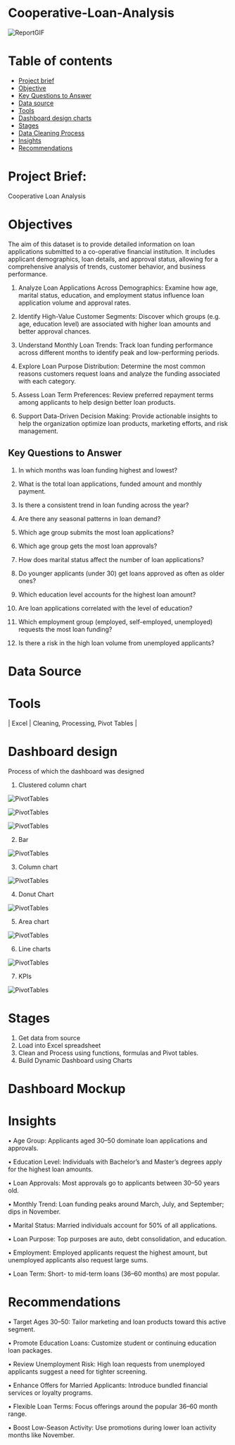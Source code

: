 # Cooperative-Loan-Analysis

![ReportGIF](https://github.com/alabiibrahim/Cooperative-Loan-Analysis/blob/main/assets/images/cooperativeloan%20gif.gif)

# Table of contents

- [Project brief](#Projectbrief)
- [Objective](#Objective)
- [Key Questions to Answer](#KeyQuestionstoanswer)
- [Data source](#Datasource)
- [Tools](#Tools)
- [Dashboard design charts](#Dashboarddesignchart)
- [Stages](#Stages)
- [Data Cleaning Process](#Cleaning/Process)
- [Insights](#Insights)
- [Recommendations](#Recommendations)

# Project Brief: 
Cooperative Loan Analysis

# Objectives

The aim of this dataset is to provide detailed information on loan applications submitted to a co-operative financial institution. It includes applicant demographics, loan details, and approval status, allowing for a comprehensive analysis of trends, customer behavior, and business performance.

1.	Analyze Loan Applications Across Demographics: Examine how age, marital status, education, and employment status influence loan application volume and approval rates.
   
3.	Identify High-Value Customer Segments: Discover which groups (e.g. age, education level) are associated with higher loan amounts and better approval chances.
   
5.	Understand Monthly Loan Trends: Track loan funding performance across different months to identify peak and low-performing periods.
   
7.	Explore Loan Purpose Distribution: Determine the most common reasons customers request loans and analyze the funding associated with each category.
   
9.	Assess Loan Term Preferences: Review preferred repayment terms among applicants to help design better loan products.
    
11.	Support Data-Driven Decision Making: Provide actionable insights to help the organization optimize loan products, marketing efforts, and risk management.

## Key Questions to Answer

1.	In which months was loan funding highest and lowest?
  
2.	What is the total loan applications, funded amount and monthly payment.
   
3.	Is there a consistent trend in loan funding across the year?
   
4.	Are there any seasonal patterns in loan demand?
   
5.	Which age group submits the most loan applications?
   
6.	Which age group gets the most loan approvals?
    
7.	How does marital status affect the number of loan applications?
    
8.	Do younger applicants (under 30) get loans approved as often as older ones?
    
9.	Which education level accounts for the highest loan amount?
    
10.	Are loan applications correlated with the level of education?
    
11.	Which employment group (employed, self-employed, unemployed) requests the most loan funding?
    
12.	Is there a risk in the high loan volume from unemployed applicants?
    
# Data Source

# Tools 
| Excel | Cleaning, Processing, Pivot Tables |

# Dashboard design
Process of which the dashboard was designed

1.  Clustered column chart

![PivotTables](https://github.com/alabiibrahim/Cooperative-Loan-Analysis/blob/main/assets/images/002.PNG)

![PivotTables](https://github.com/alabiibrahim/Cooperative-Loan-Analysis/blob/main/assets/images/003.PNG)

![PivotTables](https://github.com/alabiibrahim/Cooperative-Loan-Analysis/blob/main/assets/images/005.PNG)

2.  Bar

![PivotTables](https://github.com/alabiibrahim/Cooperative-Loan-Analysis/blob/main/assets/images/004.PNG)

3.  Column chart

![PivotTables](https://github.com/alabiibrahim/Cooperative-Loan-Analysis/blob/main/assets/images/007.PNG)

4.  Donut Chart

![PivotTables](https://github.com/alabiibrahim/Cooperative-Loan-Analysis/blob/main/assets/images/008.PNG)

5.  Area chart

![PivotTables](https://github.com/alabiibrahim/Cooperative-Loan-Analysis/blob/main/assets/images/006.PNG)

6.  Line charts

![PivotTables](https://github.com/alabiibrahim/Cooperative-Loan-Analysis/blob/main/assets/images/009.PNG)

7.  KPIs

![PivotTables](https://github.com/alabiibrahim/Cooperative-Loan-Analysis/blob/main/assets/images/001.PNG)

# Stages

1. Get data from source
2. Load into Excel spreadsheet
3. Clean and Process using functions, formulas and Pivot tables.
4. Build Dynamic Dashboard using Charts


# Dashboard Mockup

# Insights

•	Age Group: Applicants aged 30–50 dominate loan applications and approvals.

•	Education Level: Individuals with Bachelor’s and Master’s degrees apply for the highest loan amounts.

•	Loan Approvals: Most approvals go to applicants between 30–50 years old.

•	Monthly Trend: Loan funding peaks around March, July, and September; dips in November.

•	Marital Status: Married individuals account for 50% of all applications.

•	Loan Purpose: Top purposes are auto, debt consolidation, and education.

•	Employment: Employed applicants request the highest amount, but unemployed applicants also request large sums.

•	Loan Term: Short- to mid-term loans (36–60 months) are most popular.

# Recommendations

•	Target Ages 30–50: Tailor marketing and loan products toward this active segment.

•	Promote Education Loans: Customize student or continuing education loan packages.

•	Review Unemployment Risk: High loan requests from unemployed applicants suggest a need for tighter screening.

•	Enhance Offers for Married Applicants: Introduce bundled financial services or loyalty programs.

•	Flexible Loan Terms: Focus offerings around the popular 36–60 month range.

•	Boost Low-Season Activity: Use promotions during lower loan activity months like November.

